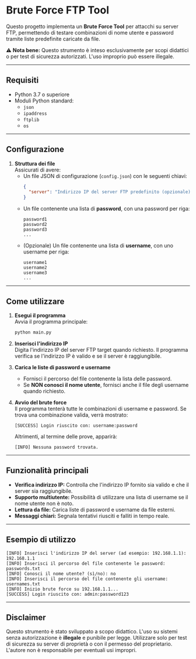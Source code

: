 
# Brute Force FTP Tool

Questo progetto implementa un **Brute Force Tool** per attacchi su server FTP, permettendo di testare combinazioni di nome utente e password tramite liste predefinite caricate da file.  

⚠️ **Nota bene:** Questo strumento è inteso esclusivamente per scopi didattici o per test di sicurezza autorizzati. L'uso improprio può essere illegale.

---

## Requisiti

- Python 3.7 o superiore
- Moduli Python standard:
  - `json`
  - `ipaddress`
  - `ftplib`
  - `os`

---

## Configurazione

1. **Struttura dei file**  
   Assicurati di avere:
   - Un file JSON di configurazione (`config.json`) con le seguenti chiavi:
     ```json
     {
       "server": "Indirizzo IP del server FTP predefinito (opzionale)"
     }
     ```
   - Un file contenente una lista di **password**, con una password per riga:
     ```
     password1
     password2
     password3
     ...
     ```
   - (Opzionale) Un file contenente una lista di **username**, con uno username per riga:
     ```
     username1
     username2
     username3
     ...
     ```

---

## Come utilizzare

1. **Esegui il programma**  
   Avvia il programma principale:
   ```bash
   python main.py
   ```

2. **Inserisci l'indirizzo IP**  
   Digita l'indirizzo IP del server FTP target quando richiesto. Il programma verifica se l'indirizzo IP è valido e se il server è raggiungibile.

3. **Carica le liste di password e username**  
   - Fornisci il percorso del file contenente la lista delle password.  
   - Se **NON conosci il nome utente**, fornisci anche il file degli username quando richiesto.

4. **Avvio del brute force**  
   Il programma tenterà tutte le combinazioni di username e password. Se trova una combinazione valida, verrà mostrato:
   ```
   [SUCCESS] Login riuscito con: username:password
   ```
   Altrimenti, al termine delle prove, apparirà:
   ```
   [INFO] Nessuna password trovata.
   ```

---

## Funzionalità principali

- **Verifica indirizzo IP:** Controlla che l'indirizzo IP fornito sia valido e che il server sia raggiungibile.
- **Supporto multiutente:** Possibilità di utilizzare una lista di username se il nome utente non è noto.
- **Lettura da file:** Carica liste di password e username da file esterni.
- **Messaggi chiari:** Segnala tentativi riusciti e falliti in tempo reale.

---

## Esempio di utilizzo

```
[INFO] Inserisci l'indirizzo IP del server (ad esempio: 192.168.1.1): 192.168.1.1
[INFO] Inserisci il percorso del file contenente le password: passwords.txt
[INFO] Conosci il nome utente? (sì/no): no
[INFO] Inserisci il percorso del file contenente gli username: usernames.txt
[INFO] Inizio brute force su 192.168.1.1...
[SUCCESS] Login riuscito con: admin:password123
```

---

## Disclaimer

Questo strumento è stato sviluppato a scopo didattico. L'uso su sistemi senza autorizzazione è **illegale** e punibile per legge. Utilizzare solo per test di sicurezza su server di proprietà o con il permesso del proprietario. L'autore non è responsabile per eventuali usi impropri.
